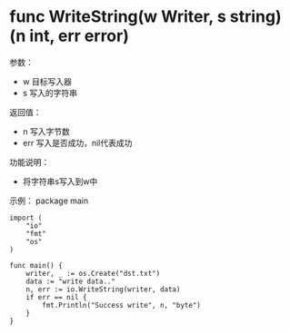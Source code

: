 # func WriteString(w Writer, s string) (n int, err error)

参数：
- w 目标写入器
- s 写入的字符串

返回值：
- n 写入字节数
- err 写入是否成功，nil代表成功

功能说明：
- 将字符串s写入到w中

示例：
  package main
	
	import (
		"io"
		"fmt"
		"os"
	)
	
	func main() {
		writer, _ := os.Create("dst.txt")
		data := "write data.."
		n, err := io.WriteString(writer, data)
		if err == nil {
			fmt.Println("Success write", n, "byte")
		}
	}
